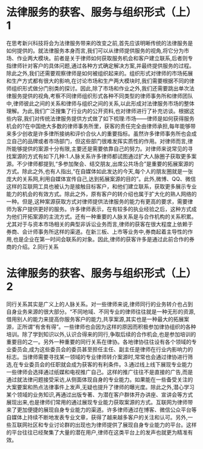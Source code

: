 # 法律服务的获客、服务与组织形式（上）1

在思考新兴科技将会为法律服务带来的改变之前,首先应该明晰传统的法律服务是如何提供的。就法律服务本身而言,我们可以从律师提供服务的视角,将它分为市场、作业两大模块。前者是关于律师如何获取服务机会和客户建立联系,后者则专指律师针对客户的具体问题,通过各种方式确定解决方案,并最终提供服务的过程。除此之外,我们还需要观察律师是如何被组织起来的。组织形式对律师的市场拓展和生产方式都有很大的影响,在讨论市场和生产两大模块时,我们需要根据不同的律师组织形式做分门别类的探讨。因此,除了市场和作业之外,我们还需要跳出单次法律服务提供的视角,考察不同律师组织形式各种不同类型的律师事务所和律师团队中,律师彼此之间的关系和律师与组织之间的关系,以此形成对法律服务市场的整体理解。为此,我们广泛搜集了行业内的公开资料,也对律师进行了补充访谈。根据这些内容,我们对传统法律服务提供方式做了如下梳理:市场——律师是如何获得服务机会的?在中国绝大多数的律师事务所里，获客的责任完全由律师承担,每年能够带来多少创收是许多律所接纳和评价合伙人的重要指标。虽然许多律师事务所也会成立自己的品牌或者市场部门，但这些部门很难发挥实质性的作用。对律师而言,律所能够提供的案源十分有限,主要还是需要依靠自己的努力。对律师来说常见的寻找案源的方式有如下几种:1.人脉关系许多律师都试图通过扩大人脉圈子获取更多案源。不少律师都提到,“多参加聚会、结交朋友,出席公共场合”是重要的拓展案源的方式。除此之外,也有人指出,“在自媒体如此发达的今天,每个人的朋友圈就是一张庞大的关系网,利用自媒体宣传自己,达到拓展案源的目的”。此外,微博、QQ、微信这样的互联网工具也被认为是接触目标客户，和他们建立联系，获取更多展示专业能力的机会的有效方式。除此之外，原有客户的转介绍也属于扩大化的熟人网络的一种。但是,这种案源获取方式对律师提供法律服务的能力有更高的要求，需要律师为客户提供更好的服务。许多律师表示，在有较多的执业经验之后，这种方式成为他们开拓案源的主流方式。还有一种重要的人脉关系是与合作机构的关系积累。尤其对于与资本市场相关的典型非诉讼业务而言,律师的获客在很大程度上依赖于券商、会计师事务所这样的渠道。在新三板、上市等业务中,券商起着主导性的作用,也是企业在第一时间会联系的对象。因此,律师的获客许多是通过此前合作的券商的介绍。2.同行关系

# 法律服务的获客、服务与组织形式（上）2

同行关系其实是广义上的人脉关系。对一些律师来说,律师同行的业务转介也占到自身业务来源的很大部分。“不同地域、不同专业的律师往往就是一种无形的资源,借用别人的能力来提高你服务客户的能力,共享案源,其实也是一种最大的拓展案源，正所谓“有舍有得”。一些律师也会因为这样的原因而积极参加律协组织的各种培训。除了学到知识以外,认识合得来的同行,争取后续的合作机会,也是参加培训的重要目的之一。另外一种重要的同行关系在律协。各地律协往往设有各个领域的专业委员会,成为这些委员会的委员甚至担任主任、副主任是律师在行业内影响力的标志。当律师需要寻找某一领域的专业律师转介案源时,常常也会通过律协进行筛选,在专业委员会的任职就会成为获客的有利条件。3.通过线上线下展现专业能力一些律师会选择通过纸媒和电视推广自己。这样的推广往往不是直接的广告,而是通过就法律问题接受采访,从侧面体现自身的专业能力。如果能在一些备受关注的大案要案和热点法律事件上发声,无疑也提升了律师的曝光度。除此之外,潜心学习某个领域的业务知识,再通过出版专著、为潜在客户群体开办讲座、宣讲会等方式展现出来,也是律师们常用的通过展现专业能力获取案源的方式。互联网为律师带来了更加便捷的展现自身专业能力的渠道。许多律师通过在博客、微信公众平台等自媒体上持续不断地发表专业文章，获得了越来越多客户的关注和认可。另外,一些互联网社区和专业讨论群的出现也为律师提供了展现自身专业能力的平台。这样的平台往往已经聚集了大量的潜在用户,律师在这类平台上的发声也就更为精准有效。

